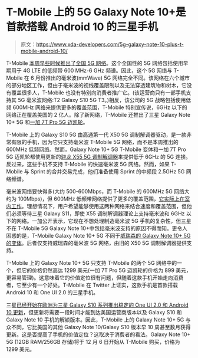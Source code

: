 # T-Mobile 上的 5G Galaxy Note 10+是首款搭载 Android 10 的三星手机

> 原文：<https://www.xda-developers.com/5g-galaxy-note-10-plus-t-mobile-android-10/>

T-Mobile [本周早些时候推出了全国 5G 网络](https://www.xda-developers.com/t-mobiles-5g-live-oneplus-7t-pro-mclaren-galaxy-note-10-plus/)。这个全国性的 5G 网络包括使用早期用于 4G LTE 的低频带 600 MHz-6 GHz 频谱。因此，这个 5G 网络与 T-Mobile 在 6 月份推出的毫米波(mmWave) 5G 网络完全不同。该网络在六个城市的部分地区工作，但由于毫米波的视线覆盖限制以及无法穿透建筑物和树木，它没有覆盖很多人，T-Mobile 也没有特别向消费者推广它。(该运营商只有一部手机支持其 5G 毫米波网络:T2 Galaxy S10 5G T3。)相反，该公司的 5G 战略包括使用低频 600MHz 网络来提供更多的覆盖范围，T-Mobile 特别宣传说，6GHz 以下的网络正在覆盖美国的 2 亿人。除了新网络，T-Mobile 还推出了三星 Galaxy Note 10+ 5G 和[一加 7T Pro 5G 迈凯轮](https://www.xda-developers.com/oneplus-7t-pro-mclaren-edition-5g-t-mobile/)。

T-Mobile 上的 Galaxy S10 5G 由高通第一代 X50 5G 调制解调器驱动，是一款非常有限的手机，因为它只支持毫米波 T-Mobile 5G 网络，而不是本周推出的 600MHz 低频网络。然而，Galaxy Note 10+ 5G T-Mobile 变体和一加 7T Pro 5G 迈凯轮都使用更新的[骁龙 X55 5G 调制解调器](https://www.xda-developers.com/qualcomm-snapdragon-x55-5g-modem-2019-android-smartphones/)来提供低于 6GHz 的 5G 连接。反过来，这些手机不支持 T-Mobile 的快速毫米波 5G 网络。然而，如果 T-Mobile 与 Sprint 的合并交易完成，他们准备使用 Sprint 的中频段 2.5GHz 5G 网络频谱。

毫米波网络要快得多(大约 500-600Mbps，而 T-Mobile 的 600MHz 5G 网络大约为 100Mbps)，但 600MHz 低频带网络提供了更多的覆盖范围，[它实际上在室内工作](https://investor.t-mobile.com/news-and-events/t-mobile-us-press-releases/press-release-details/2019/T-Mobile-5G-Its-On/default.aspx)。理想情况下，用户希望能够使用这两种网络来结合速度和覆盖范围，但他们必须等待三星 Galaxy S11，即使 X55 调制解调器理论上支持毫米波和 6GHz 以下的网络。一加公开表示，它现在不想处理制造毫米波 5G 手机的复杂性，但三星不在 T-Mobile 5G Galaxy Note 10+中包括毫米波支持的原因不得而知。更令人困惑的是，T-Mobile Galaxy Note 10+ 5G 不同于[威瑞森的 Galaxy Note 10+ 5G 的变体](https://www.xda-developers.com/verizon-samsung-galaxy-note-10-5g-more-5g-cities/)。后者仅支持威瑞森的毫米波 5G 网络，由旧的 X50 5G 调制解调器提供支持。

T-Mobile 上的 Galaxy Note 10+ 5G 只支持 T-Mobile 的两个 5G 网络中的一个，但它的价格仍然高达 1299 美元(一加 7T Pro 5G 迈凯轮的价格为 899 美元，更容易管理)。这意味着它的价值定位很有问题，但随着这款手机开始走向消费者，它至少有一个好处。T-Mobile 在 Twitter 上证实，这款手机是首款搭载 Android 10 和 One UI 2.0 的三星手机。

三星[已经开始在欧洲为三星 Galaxy S10 系列推出稳定的 One UI 2.0 和 Android 10 更新](https://www.xda-developers.com/samsung-announces-one-ui-2-android-10-beta-galaxy-s10/)，但更新将需要一段时间才能到达美国运营商版本以及 Galaxy S10 和 Galaxy Note 10 手机的解锁版本。因此，T-Mobile 上的 Galaxy Note 10+ 5G 与众不同，它比美国的其他 Galaxy Note 10/Galaxy S10 版本早 10 周甚至数月获得更新。这是否提高了手机的价值定位？这取决于消费者的看法。Galaxy Note 10+ 5G (12GB RAM/256GB 存储)将于 12 月 6 日开始从 T-Mobile 购买，价格为 1299 美元。
